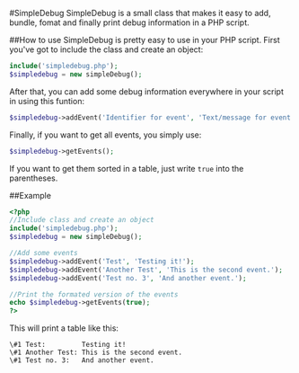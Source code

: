 #SimpleDebug
SimpleDebug is a small class that makes it easy to add,  bundle, fomat and finally print debug information in a PHP script.

##How to use
SimpleDebug is pretty easy to use in your PHP script. First you've got to include the class and create an object:
```php
include('simpledebug.php');
$simpledebug = new simpleDebug();
```
After that, you can add some debug information everywhere in your script in using this funtion:
```php
$simpledebug->addEvent('Identifier for event', 'Text/message for event');
```
Finally, if you want to get all events, you simply use:
```php
$simpledebug->getEvents();
```
If you want to get them sorted in a table, just write `true` into the parentheses.

##Example
```php
<?php
//Include class and create an object
include('simpledebug.php');
$simpledebug = new simpleDebug();

//Add some events
$simpledebug->addEvent('Test', 'Testing it!');
$simpledebug->addEvent('Another Test', 'This is the second event.');
$simpledebug->addEvent('Test no. 3', 'And another event.');

//Print the formated version of the events
echo $simpledebug->getEvents(true);
?>
```
This will print a table like this:
```
\#1 Test:         Testing it!
\#1 Another Test: This is the second event.
\#1 Test no. 3:   And another event.
```